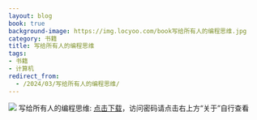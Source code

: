 ```yaml
---
layout: blog
book: true
background-image: https://img.locyoo.com/book写给所有人的编程思维.jpg
category: 书籍
title: 写给所有人的编程思维
tags:
- 书籍
- 计算机
redirect_from:
  - /2024/03/写给所有人的编程思维/
---
```

![](https://img.locyoo.com/book写给所有人的编程思维.jpg)
写给所有人的编程思维: <a name = "ref1" href="https://089m.com/f/50983618-1269964244-d1037a?p=3619">点击下载</a>，访问密码请点击右上方“关于”自行查看